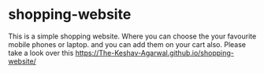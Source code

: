 # shopping-website
This is a simple shopping website. Where you can choose the your favourite mobile phones or laptop. and you can add them on your cart also.
Please take a look over this https://The-Keshav-Agarwal.github.io/shopping-website/

